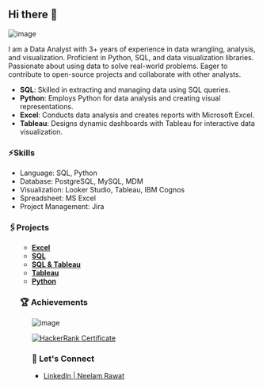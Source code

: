 ## Hi there 👋
![image](https://github.com/user-attachments/assets/3887ae1b-7a81-4ef0-a61e-237b6d457e1f)

I am a Data Analyst with 3+ years of experience in data wrangling, analysis, and visualization. Proficient in Python, SQL, and data visualization libraries. Passionate about using data to solve real-world problems. Eager to contribute to open-source projects and collaborate with other analysts.
- **SQL**: Skilled in extracting and managing data using SQL queries.
- **Python**: Employs Python for data analysis and creating visual representations.
- **Excel**: Conducts data analysis and creates reports with Microsoft Excel.
- **Tableau**: Designs dynamic dashboards with Tableau for interactive data visualization.


<h3>⚡Skills</h3>
<ul>
  <li>Language: SQL, Python</li>
  <li>Database: PostgreSQL, MySQL, MDM</li>
  <li>Visualization: Looker Studio, Tableau, IBM Cognos</li>
  <li>Spreadsheet: MS Excel</li>
  <li>Project Management: Jira</li>
</ul>

<h3>🖇️Projects</h3>
<ul>

- [**Excel**](https://github.com/neelamrawat9718/Coffee-sales-project-using-Excel)
- [**SQL**](https://github.com/neelamrawat9718/Understanding-customer-behavior-and-preference--by-using-MySQL)
- [**SQL & Tableau**](https://github.com/neelamrawat9718/Bank-Loan-Analysis---using-SQL-and-Tableau)
- [**Tableau**](https://github.com/neelamrawat9718/Sales-and-Customer-Dashboard-Tableau)
- [**Python**](https://github.com/neelamrawat9718/App-Reviews-Sentiment-Analysis-Python-Project-)
  

<h3>🏆 Achievements</h3>
<ul>

![image](https://github.com/user-attachments/assets/4e6e7aea-5b77-451d-bb29-840154eca9d9)


[![HackerRank Certificate](https://github.com/user-attachments/assets/62d9e759-93db-4aaf-8eef-25284984921c)](https://www.hackerrank.com/certificates/2f766be4d5af)




<h3>🤝 Let's Connect</h3>
<ul>
  
<li><a href="https://www.linkedin.com/in/neelam-rawat-3a365a19b/">Linkedln | Neelam Rawat</a><br></li>
</ul>



  




<!--
**neelamrawat9718/neelamrawat9718** is a ✨ _special_ ✨ repository because its `README.md` (this file) appears on your GitHub profile.

Here are some ideas to get you started:

- 🔭 I’m currently working on ...
- 🌱 I’m currently learning ...
- 👯 I’m looking to collaborate on ...
- 🤔 I’m looking for help with ...
- 💬 Ask me about ...
- 📫 How to reach me: ...
- 😄 Pronouns: ...
- ⚡ Fun fact: ...
-->
